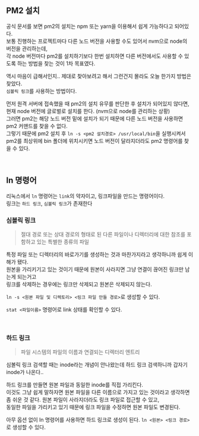 ## PM2 설치

공식 문서를 보면 pm2의 설치는 npm 또는 yarn을 이용해서 쉽게 가능하다고 되어있다.<br />
보통 진행하는 프로젝트마다 다른 노드 버전을 사용할 수도 있어서 nvm으로 node의 버전을 관리하는데,<br />
각 node 버전마다 pm2를 설치하기보다 한번 설치하면 다른 버전에서도 사용할 수 있도록 하는 방법을 찾는 것이 1차 목표였다.

역시 마음이 급해서인지.. 제대로 찾아보려고 해서 그런건지 몰라도 오늘 한가지 방법은 찾았다.<br />
`심볼릭 링크`를 사용하는 방법이다.

먼저 원격 서버에 접속했을 때 pm2의 설치 유무를 판단한 후 설치가 되어있지 않다면,<br />
현재 node 버전에 글로벌로 설치를 한다. (nvm으로 node를 관리하는 상황)<br />
그러면 pm2는 해당 노드 버전 밑에 설치가 되기 때문에 다른 노드 버전을 사용하면 pm2 커맨드를 찾을 수 없다.<br />
그렇기 때문에 pm2 설치 후 `ln -s <pm2 설치경로> /usr/local/bin`을 실행시켜서<br />
pm2를 최상위에 bin 폴더에 위치시키면 노드 버전이 달라지더라도 pm2 명령어를 찾을 수 있다.

<br />

## ln 명령어
리눅스에서 `ln` 명령어는 `link`의 약자이고, 링크파일을 만드는 명령어이다.<br />
링크는 `하드 링크`, `심볼릭 링크`가 존재한다


### 심볼릭 링크
> 절대 경로 또는 상대 경로의 형태로 된 다른 파일이나 디렉터리에 대한 참조를 포함하고 있는 특별한 종류의 파일

특정 파일 또는 디렉터리의 바로가기를 생성하는 것과 마찬가지라고 생각하니까 쉽게 이해가 됐다.<br />
원본을 가리키기고 있는 것이기 때문에 원본이 사라지면 그냥 연결이 끊어진 링크만 남는게 되는거고<br />
링크를 삭제하는 경우에는 링크만 삭제되고 원본은 삭제되지 않는다.<br />

`ln -s <원본 파일 및 디렉토리> <링크 파일 만들 경로>`로 생성할 수 있다.

`stat <파일이름>` 명령어로 link 상태를 확인할 수 있다.

<br />

### 하드 링크
> 파일 시스템의 파일의 이름과 연결되는 디렉터리 엔트리

심볼릭 링크 검색할 때는 inode라는 개념이 안나왔는데 하드 링크 검색하니까 갑자기 inode가 나온다..

하드 링크를 만들면 원본 파일과 동일한 inode를 직접 가리킨다.<br />
이것도 그냥 쉽게 말하자면 원본 파일을 다른 이름으로 가지고 있는 것이라고 생각하면 좀 쉬운 것 같다.
원본 파일이 사라지더라도 링크 파일로 접근할 수 있고,<br />
동일한 파일을 가리키고 있기 때문에 링크 파일을 수정하면 원본 파일도 변경된다.<br />

아무 옵션 없이 ln 명령어를 사용하면 하드 링크로 생성이 된다.
`ln <원본> <링크 경로>`로 생성할 수 있다.